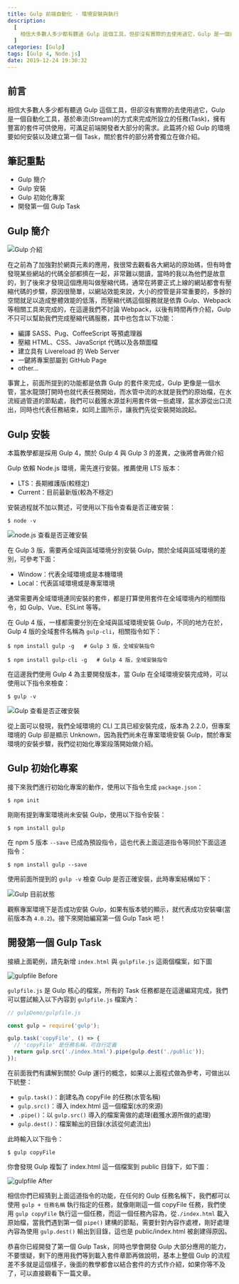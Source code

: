 ```yaml
---
title: Gulp 前端自動化 - 環境安裝與執行
description:
  [
    相信大多數人多少都有聽過 Gulp 這個工具，但卻沒有實際的去使用過它，Gulp 是一個自動化工具，基於串流(Stream)的方式來完成所設立的任務(Task)，擁有豐富的套件可供使用，可滿足前端開發者大部分的需求。此篇將介紹 Gulp 的環境要如何安裝以及建立第一個 Task，關於套件的部分將會獨立在做介紹。,
  ]
categories: [Gulp]
tags: [Gulp 4, Node.js]
date: 2019-12-24 19:30:32
---
```


## 前言

相信大多數人多少都有聽過 Gulp 這個工具，但卻沒有實際的去使用過它，Gulp 是一個自動化工具，基於串流(Stream)的方式來完成所設立的任務(Task)，擁有豐富的套件可供使用，可滿足前端開發者大部分的需求。此篇將介紹 Gulp 的環境要如何安裝以及建立第一個 Task，關於套件的部分將會獨立在做介紹。

## 筆記重點

- Gulp 簡介
- Gulp 安裝
- Gulp 初始化專案
- 開發第一個 Gulp Task

## Gulp 簡介

<img src="https://i.imgur.com/h4dIXip.png" alt="Gulp 介紹">

在之前為了加強對於網頁元素的應用，我很常去觀看各大網站的原始碼，但有時會發現某些網站的代碼全部都擠在一起，非常難以閱讀，當時的我以為他們是故意的，到了後來才發現這個應用叫做壓縮代碼，通常在將要正式上線的網站都會有壓縮代碼的步驟，原因很簡單，以網站效能來說，大小的控管是非常重要的，多餘的空間就足以造成整體效能的低落，而壓縮代碼這個服務就是依靠 Gulp、Webpack 等相關工具來完成的，在這邊我們不討論 Webpack，以後有時間再作介紹，Gulp 不只可以幫助我們完成壓縮代碼服務，其中也包含以下功能：

- 編譯 SASS、Pug、CoffeeScript 等預處理器
- 壓縮 HTML、CSS、JavaScript 代碼以及各類圖檔
- 建立具有 Livereload 的 Web Server
- 一鍵將專案部屬到 GitHub Page
- other...

事實上，前面所提到的功能都是依靠 Gulp 的套件來完成，Gulp 更像是一個水管，當水龍頭打開時也就代表任務開始，而水管中流的水就是我們的原始檔，在水流經過管道的節點處，我們可以截獲水源並利用套件做一些處理，當水源從出口流出，同時也代表任務結束，如同上圖所示，讓我們先從安裝開始說起。

## Gulp 安裝

<div class="note warning">本篇教學都是採用 Gulp 4，關於 Gulp 4 與 Gulp 3 的差異，之後將會再做介紹</div>

Gulp 依賴 Node.js 環境，需先進行安裝。推薦使用 LTS 版本：

- LTS：長期維護版(較穩定)
- Current：目前最新版(較為不穩定)

安裝過程就不加以贅述，可使用以下指令查看是否正確安裝：

```shell
$ node -v
```

<img src="https://i.imgur.com/gVhAOaV.jpg" alt="node.js 查看是否正確安裝">

在 Gulp 3 版，需要再全域與區域環境分別安裝 Gulp，關於全域與區域環境的差別，可參考下面：

- Window：代表全域環境或是本機環境
- Local：代表區域環境或是專案環境

通常需要再全域環境連同安裝的套件，都是打算使用套件在全域環境內的相關指令，如 Gulp、Vue、ESLint 等等。

在 Gulp 4 版，一樣都需要分別在全域與區域環境安裝 Gulp，不同的地方在於，Gulp 4 版的全域套件名稱為 `gulp-cli`，相關指令如下：

```shell
$ npm install gulp -g   # Gulp 3 版，全域安裝指令
```

```shell
$ npm install gulp-cli -g   # Gulp 4 版，全域安裝指令
```

在這邊我們使用 Gulp 4 為主要開發版本，當 Gulp 在全域環境安裝完成時，可以使用以下指令來檢查：

```shell
$ gulp -v
```

<img src="https://i.imgur.com/zG66E9x.jpg" alt="Gulp 查看是否正確安裝">

從上面可以發現，我們全域環境的 CLI 工具已經安裝完成，版本為 2.2.0，但專案環境的 Gulp 卻是顯示 Unknown，因為我們尚未在專案環境安裝 Gulp，關於專案環境的安裝步驟，我們從初始化專案段落開始做介紹。

## Gulp 初始化專案

接下來我們進行初始化專案的動作，使用以下指令生成 `package.json`：

```shell
$ npm init
```

剛剛有提到專案環境尚未安裝 Gulp，使用以下指令安裝：

```shell
$ npm install gulp
```

在 npm 5 版本 `--save` 已成為預設指令，這也代表上面這道指令等同於下面這道指令：

```shell
$ npm install gulp --save
```

使用前面所提到的 `gulp -v` 檢查 Gulp 是否正確安裝，此時專案結構如下：

<img src="https://i.imgur.com/7q8lF8h.jpg" alt="Gulp 目前狀態">

觀察專案環境下是否成功安裝 Gulp，如果有版本號的顯示，就代表成功安裝囉(當前版本為 `4.0.2`)。接下來開始編寫第一個 Gulp Task 吧！

## 開發第一個 Gulp Task

接續上面範例，請先新增 `index.html` 與 `gulpfile.js` 這兩個檔案，如下圖

<img src="https://i.imgur.com/739TtqQ.jpg" alt="gulpfile Before">

`gulpfile.js` 是 Gulp 核心的檔案，所有的 Task 任務都是在這邊編寫完成，我們可以嘗試輸入以下內容到 `gulpfile.js` 檔案內：

```js
// gulpDemo/gulpfile.js

const gulp = require('gulp');

gulp.task('copyFile', () => {
  // 'copyFile' 是任務名稱，可自行定義
  return gulp.src('./index.html').pipe(gulp.dest('./public'));
});
```

在前面我們有講解到關於 Gulp 運行的概念，如果以上面程式做為參考，可做出以下統整：

- `gulp.task()`：創建名為 copyFile 的任務(水管名稱)
- `gulp.src()`：導入 index.html 這一個檔案(水的來源)
- `.pipe()`：以 `gulp.src()` 導入的檔案需做的處理(截獲水源所做的處理)
- `gulp.dest()`：檔案輸出的目錄(水該從何處流出)

此時輸入以下指令：

```shell
$ gulp copyFile
```

你會發現 Gulp 複製了 index.html 這一個檔案到 public 目錄下，如下圖：

<img src="https://i.imgur.com/Mw9OJUV.jpg" alt="gulpfile After">

相信你們已經猜到上面這道指令的功能，在任何的 Gulp 任務名稱下，我們都可以使用 `gulp + 任務名稱` 執行指定的任務，就像剛剛這一個 copyFile 任務，我們使用 `gulp copyFile` 執行這一個任務，而這一個任務內容為，從`./index.html` 載入原始檔，當我們遇到第一個 `pipe()` 建構的節點，需要針對內容作處裡，剛好處理內容為使用 `gulp.dest()` 輸出到目錄，這也是 public/index.html 被創建得原因。

恭喜你已經開發了第一個 Gulp Task，同時也學會開發 Gulp 大部分應用的能力，不要懷疑，剩下的應用我們等到載入套件章節再做說明，基本上整個 Gulp 的流程差不多就是這個樣子，後面的教學都會以結合套件的方式作介紹，如果你等不及了，可以直接觀看下一篇文章。
